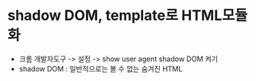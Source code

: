 # shadow DOM, template로 HTML모듈화

- 크롬 개발자도구 -> 설정 -> show user agent shadow DOM 켜기
- shadow DOM : 일반적으로는 볼 수 없는 숨겨진 HTML
